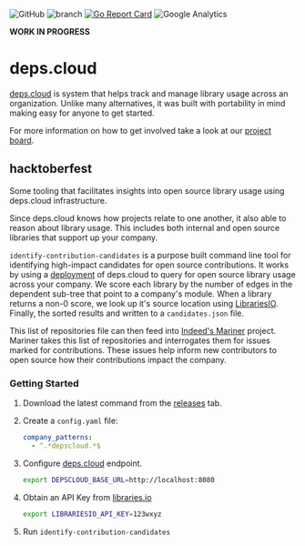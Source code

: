 ![GitHub](https://img.shields.io/github/license/depscloud/hacktoberfest.svg)
![branch](https://github.com/depscloud/hacktoberfest/workflows/branch/badge.svg?branch=main)
[![Go Report Card](https://goreportcard.com/badge/github.com/depscloud/hacktoberfest)](https://goreportcard.com/report/github.com/depscloud/hacktoberfest)
![Google Analytics](https://www.google-analytics.com/collect?v=1&cid=555&t=pageview&ec=repo&ea=open&dp=hacktoberfest&dt=hacktoberfest&tid=UA-143087272-2)

**WORK IN PROGRESS**

# deps.cloud

[deps.cloud](https://deps.cloud/) is system that helps track and manage library usage across an organization.
Unlike many alternatives, it was built with portability in mind making easy for anyone to get started.

For more information on how to get involved take a look at our [project board](https://github.com/orgs/depscloud/projects/1).

## hacktoberfest

Some tooling that facilitates insights into open source library usage using deps.cloud infrastructure.

Since deps.cloud knows how projects relate to one another, it also able to reason about library usage.
This includes both internal and open source libraries that support up your company.

`identify-contribution-candidates` is a purpose built command line tool for identifying high-impact candidates for open source contributions.
It works by using a [deployment](https:/deps.cloud/docs/deploy/) of deps.cloud to query for open source library usage across your company.
We score each library by the number of edges in the dependent sub-tree that point to a company's module.
When a library returns a non-0 score, we look up it's source location using [LibrariesIO](https://libraries.io).
Finally, the sorted results and written to a `candidates.json` file.

This list of repositories file can then feed into [Indeed's Mariner](https://github.com/indeedeng/Mariner) project.
Mariner takes this list of repositories and interrogates them for issues marked for contributions.
These issues help inform new contributors to open source how their contributions impact the company.

### Getting Started

1. Download the latest command from the [releases](https://github.com/depscloud/hacktoberfest/releases) tab.

1. Create a `config.yaml` file:
    ```yaml
    company_patterns:
      - ^.*depscloud.*$
    ```

2. Configure [deps.cloud](https://deps.cloud/docs/deploy/) endpoint.
    ```bash
    export DEPSCLOUD_BASE_URL=http://localhost:8080
    ``` 

3. Obtain an API Key from [libraries.io](https://libraries.io/)
    ```bash
    export LIBRARIESIO_API_KEY=123wxyz
    ```

4. Run `identify-contribution-candidates`
